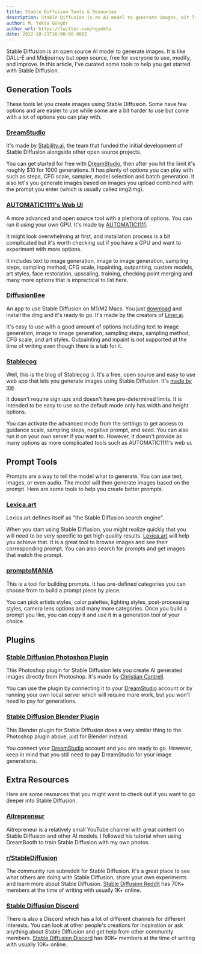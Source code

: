 ```yaml
---
title: Stable Diffusion Tools & Resources
description: Stable Diffusion is an AI model to generate images, bit like DALL-E and Midjourney but it's open source and free. Here are tools to help you get started.
author: M. Yekta Güngör
author_url: https://twitter.com/ngyekta
date: 2022-10-21T16:00:00.000Z
---
```


<script>
  import DocImage from '$components/docs/DocImage.svelte'
</script>

Stable Diffusion is an open source AI model to generate images. It is like DALL-E and Midjourney but open source, free for everyone to use, modify, and improve. In this article, I've curated some tools to help you get started with Stable Diffusion.

## Generation Tools

These tools let you create images using Stable Diffusion. Some have few options and are easier to use while some are a bit harder to use but come with a lot of options you can play with.

### [DreamStudio](http://dreamstudio.ai)

It's made by [Stability.ai](https://stability.ai), the team that funded the initial development of Stable Diffusion alongside other open source projects.

<DocImage src="https://ba.stablecog.com/blog/dreamstudio-beta.jpg" href="http://dreamstudio.ai" width="3000" height="2250" alt="DreamStudio" />

You can get started for free with [DreamStudio](http://dreamstudio.ai), then after you hit the limit it's roughly $10 for 1000 generations. It has plenty of options you can play with such as steps, CFG scale, sampler, model selection and batch generation. It also let's you generate images based on images you upload combined with the prompt you enter (which is usually called img2img).

### [AUTOMATIC1111's Web UI](https://github.com/AUTOMATIC1111/stable-diffusion-webui)

A more advanced and open source tool with a plethora of options. You can run it using your own GPU. It's made by [AUTOMATIC1111](https://github.com/AUTOMATIC1111/stable-diffusion-webui).

<DocImage src="https://ba.stablecog.com/blog/automatic-webui.jpg" href="https://github.com/AUTOMATIC1111/stable-diffusion-webui" width="2400" height="1800" alt="AUTOMATIC1111's Web UI" />

It might look overwhelming at first, and installation process is a bit complicated but it's worth checking out if you have a GPU and want to experiment with more options.

It includes text to image generation, image to image generation, sampling steps, sampling method, CFG scale, inpainting, outpanting, custom models, art styles, face restoration, upscaling, training, checking point merging and many more options that is impractical to list here.

### [DiffusionBee](https://diffusionbee.com)

An app to use Stable Diffusion on M1/M2 Macs. You just [download](https://diffusionbee.com) and install the dmg and it's ready to go. It's made by the creators of [Liner.ai](https://liner.ai).

<DocImage src="https://ba.stablecog.com/blog/diffusionbee.jpg" href="https://diffusionbee.com" width="2400" height="1800" alt="DiffusionBee" />

It's easy to use with a good amount of options including text to image generation, image to image generation, sampling steps, sampling method, CFG scale, and art styles. Outpainting and inpaint is not supported at the time of writing even though there is a tab for it.

### [Stablecog](https://stablecog.com)

Well, this is the blog of Stablecog :). It's a free, open source and easy to use web app that lets you generate images using Stable Diffusion. It's [made by me](https://twitter.com/ngyekta).

<DocImage src="https://ba.stablecog.com/blog/stablecog.jpg" href="https://stablecog.com" width="2634" height="1756" alt="Stablecog" />

It doesn't require sign ups and doesn't have pre-determined limits. It is intended to be easy to use so the default mode only has width and height options.

You can activate the advanced mode from the settings to get access to guidance scale, sampling steps, negative prompt, and seed. You can also run it on your own server if you want to. However, it doesn't provide as many options as more complicated tools such as AUTOMATIC1111's web ui.

## Prompt Tools

Prompts are a way to tell the model what to generate. You can use text, images, or even audio. The model will then generate images based on the prompt. Here are some tools to help you create better prompts.

### [Lexica.art](https://lexica.art)

Lexica.art defines itself as "the Stable Diffusion search engine".

<DocImage src="https://ba.stablecog.com/blog/lexica-art.jpg" href="https://lexica.art" width="3000" height="2250" alt="Lexica.art" />

When you start using Stable Diffusion, you might realize quickly that you will need to be very specific to get high quality results. [Lexica.art](https://lexica.art) will help you achieve that. It is a great tool to browse images and see their corresponding prompt. You can also search for prompts and get images that match the prompt.

### [promptoMANIA](https://promptomania.com/stable-diffusion-prompt-builder)

This is a tool for building prompts. It has pre-defined categories you can choose from to build a prompt piece by piece.

<DocImage src="https://ba.stablecog.com/blog/promptomania.jpg" href="https://promptomania.com/stable-diffusion-prompt-builder" width="2399" height="1799" alt="promptoMANIA" />

You can pick artists styles, color palettes, lighting styles, post-processing styles, camera lens options and many more categories. Once you build a prompt you like, you can copy it and use it in a generation tool of your choice.

## Plugins

### [Stable Diffusion Photoshop Plugin](https://christiancantrell.com/#ai-ml)

This Photoshop plugin for Stable Diffusion lets you create AI generated images directly from Photoshop. It's made by [Christian Cantrell](https://christiancantrell.com/#ai-ml).

<DocImage src="https://ba.stablecog.com/blog/sd-photoshop-plugin.jpg" href="https://christiancantrell.com/#ai-ml" width="2560" height="1413" alt="Stable Diffusion Photoshop Plugin" />

You can use the plugin by connecting it to your [DreamStudio](http://dreamstudio.ai) account or by running your own local server which will require more work, but you won't need to pay for generations.

### [Stable Diffusion Blender Plugin](https://airender.gumroad.com/l/ai-render)

This Blender plugin for Stable Diffusion does a very similar thing to the Photoshop plugin above, just for Blender instead.

<DocImage src="https://ba.stablecog.com/blog/sd-blender-plugin.jpg" href="https://airender.gumroad.com/l/ai-render" width="2560" height="1440" alt="Stable Diffusion Blender Plugin" />

You connect your [DreamStudio](http://dreamstudio.ai) account and you are ready to go. However, keep in mind that you still need to pay DreamStudio for your image generations.

## Extra Resources

Here are some resources that you might want to check out if you want to go deeper into Stable Diffusion.

### [Aitrepreneur](https://www.youtube.com/c/Aitrepreneur/videos)

Aitrepreneur is a relatively small YouTube channel with great content on Stable Diffusion and other AI models. I followed his tutorial when using DreamBooth to train Stable Diffusion with my own photos.

<DocImage src="https://ba.stablecog.com/blog/aitrepreneur.jpg" href="https://www.youtube.com/c/Aitrepreneur/videos" width="2646" height="1724" alt="Aitrepreneur" />

### [r/StableDiffusion](https://www.reddit.com/r/StableDiffusion)

The community run subreddit for Stable Diffusion. It's a great place to see what others are doing with Stable Diffusion, share your own experiments and learn more about Stable Diffusion. [Stable Diffusion Reddit](https://www.reddit.com/r/StableDiffusion) has 70K+ members at the time of writing with usually 1K+ online.

<DocImage src="https://ba.stablecog.com/blog/r-stablediffusion.jpg" href="https://www.reddit.com/r/StableDiffusion" width="2436" height="1690" alt="r/StableDiffusion" />

### [Stable Diffusion Discord](https://discord.com/invite/stablediffusion)

There is also a Discord which has a lot of different channels for different interests. You can look at other people's creations for inspiration or ask anything about Stable Diffusion and get help from other community members. [Stable Diffusion Discord](https://discord.com/invite/stablediffusion) has 80K+ members at the time of writing with usually 10K+ online.

<DocImage src="https://ba.stablecog.com/blog/stable-diffusion-discord.jpg" href="https://discord.com/invite/stablediffusion" width="2598" height="1978" alt="Stable Diffusion Discord" />
